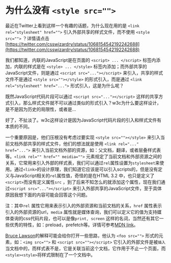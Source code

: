 # 为什么没有 `<style src="">`

最近在Twitter上看到这样一个有趣的话题，为什么现在用的是 `<link rel="stylesheet" href="">` 引入外部共享的样式文件，而不使用 `<style src="">` ？详情请点击[https://twitter.com/csswizardry/status/1068154542192242688](https://twitter.com/csswizardry/status/1068154542192242688)

我们都知道，内联的JavaScript是在页面的 `<script> ... </script>` 标签内添加，内联的样式是在 `<style> ... </style>` 标签内添加；而外部共享的JavaScript文件，则是通过 `<script src="..."></script>` 来引入，共享的样式文件不是通过 `<style src=""></style>` 的形式引入，而是通过 `<link rel="stylesheet" href="...">` 形式引入，这是为什么呢？

既然JavaScript代码片段可以通过 `<script src="..."></script>` 这样的共享方式引入，那么样式文件就不可以通过类似的形式引入？w3c为什么要这样设计，是不是因为历史的局限性，或者是... 

好了，不扯淡了。w3c这样设计是因为JavaScript代码片段的引入和样式文件有本质的不同。

一个重要原因是，他们压根没有考虑过要实现 `<style src=""></style>` 来引入当前文档外部共享的样式文件，他们的想法就是使用 `<link rel="..." href="...">` 来引入当前文档外部的资源，如：父文档，翻译，或者层叠样式表等。`<link rel="" href="" meidia="">` 元素规定了当前文档和外部资源之间的关系，它常用来引入外部的样式表，我们可以通过`rel`属性设置为`stylesheet`来使用。通过`<link>`的设计原理，我们知道它应该是可以引入scripts的，但是没有定义与JavaScript相关的`rel`属性值，奇怪的是在HTML 3.2 中，也只是定义了`<script>`而没有定义属性`src` ，到了后来不知怎么的就添加这个属性，现在我们通过`<script src="..."></script>` 来引入外部共享的JavaScript文件，至于具体原因我想下面的内容可能会回答这个问题。

注：其中`rel` 属性它用来表示引入的外部资源和当前文档的关系，`href` 属性表示引入的外部资源的url，`media` 属性就是媒体查询，我们可以定义它的值为支持媒体查询的css代码片段，也可以是像`print, screen` 这样的名词，当然还有其它一些优秀的特性，如：preload，prefetch等。详情可参考[MDN link](https://developer.mozilla.org/zh-CN/docs/Web/HTML/Element/link)。

[Bruce Lawson](https://twitter.com/brucel)的解释可能会给你打开一些思路，他认为 `<foo src="">` 形式的元素，如：`<img src="">` 和 `<script src=""></script>` 它引入的外部文件是被`插入`当文档中的，而样式表不是，它是关联当前这个文档，它作用于不止一个页面，而`<style><style>`将样式限制在了一个文档中。

